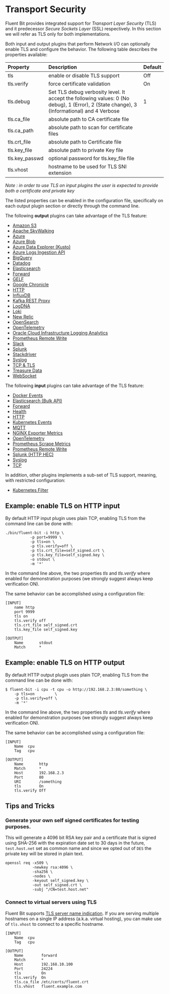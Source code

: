 
# Transport Security

Fluent Bit provides integrated support for _Transport Layer Security_ \(TLS\) and it predecessor _Secure Sockets Layer_ \(SSL\) respectively. In this section we will refer as TLS only for both implementations.

Both input and output plugins that perform Network I/O can optionally enable TLS and configure the behavior. The following table describes the properties available:

| Property | Description | Default |
| :--- | :--- | :--- |
| tls | enable or disable TLS support | Off |
| tls.verify | force certificate validation | On |
| tls.debug | Set TLS debug verbosity level. It accept the following values: 0 \(No debug\), 1 \(Error\), 2 \(State change\), 3 \(Informational\) and 4 Verbose | 1 |
| tls.ca\_file | absolute path to CA certificate file |  |
| tls.ca\_path | absolute path to scan for certificate files |  |
| tls.crt\_file | absolute path to Certificate file |  |
| tls.key\_file | absolute path to private Key file |  |
| tls.key\_passwd | optional password for tls.key\_file file |  |
| tls.vhost | hostname to be used for TLS SNI extension |  |

*Note : in order to use TLS on input plugins the user is expected to provide both a certificate and private key*

The listed properties can be enabled in the configuration file, specifically on each output plugin section or directly through the command line.

The following **output** plugins can take advantage of the TLS feature:

* [Amazon S3](../pipeline/outputs/s3.md)
* [Apache SkyWalking](../pipeline/outputs/skywalking.md)
* [Azure](../pipeline/outputs/azure.md)
* [Azure Blob](../pipeline/outputs/azure_blob.md)
* [Azure Data Explorer (Kusto)](../pipeline/outputs/azure_kusto.md)
* [Azure Logs Ingestion API](../pipeline/outputs/azure_logs_ingestion.md)
* [BigQuery](../pipeline/outputs/bigquery.md)
* [Datadog](../pipeline/outputs/datadog.md)
* [Elasticsearch](../pipeline/outputs/elasticsearch.md)
* [Forward](../pipeline/outputs/forward.md)
* [GELF](../pipeline/outputs/gelf.md)
* [Google Chronicle](../pipeline/outputs/chronicle.md)
* [HTTP](../pipeline/outputs/http.md)
* [InfluxDB](../pipeline/outputs/influxdb.md)
* [Kafka REST Proxy](../pipeline/outputs/kafka-rest-proxy.md)
* [LogDNA](../pipeline/outputs/logdna.md)
* [Loki](../pipeline/outputs/loki.md)
* [New Relic](../pipeline/outputs/new-relic.md)
* [OpenSearch](../pipeline/outputs/opensearch.md)
* [OpenTelemetry](../pipeline/outputs/opentelemetry.md)
* [Oracle Cloud Infrastructure Logging Analytics](../pipeline/outputs/oci-logging-analytics.md)
* [Prometheus Remote Write](../pipeline/outputs/prometheus-remote-write.md)
* [Slack](../pipeline/outputs/slack.md)
* [Splunk](../pipeline/outputs/splunk.md)
* [Stackdriver](../pipeline/outputs/stackdriver.md)
* [Syslog](../pipeline/outputs/syslog.md)
* [TCP & TLS](../pipeline/outputs/tcp-and-tls.md)
* [Treasure Data](../pipeline/outputs/treasure-data.md)
* [WebSocket](../pipeline/outputs/websocket.md)

The following **input** plugins can take advantage of the TLS feature:

* [Docker Events](../pipeline/inputs/docker-events.md)
* [Elasticsearch (Bulk API)](../pipeline/inputs/elasticsearch.md)
* [Forward](../pipeline/inputs/forward.md)
* [Health](../pipeline/inputs/health.md)
* [HTTP](../pipeline/inputs/http.md)
* [Kubernetes Events](../pipeline/inputs/kubernetes-events.md)
* [MQTT](../pipeline/inputs/mqtt.md)
* [NGINX Exporter Metrics](../pipeline/inputs/nginx.md)
* [OpenTelemetry](../pipeline/inputs/opentelemetry.md)
* [Prometheus Scrape Metrics](../pipeline/inputs/prometheus-scrape-metrics.md)
* [Prometheus Remote Write](../pipeline/inputs/prometheus-remote-write.md)
* [Splunk (HTTP HEC)](../pipeline/inputs/splunk.md)
* [Syslog](../pipeline/inputs/syslog.md)
* [TCP](../pipeline/inputs/tcp.md)

In addition, other plugins implements a sub-set of TLS support, meaning, with restricted configuration:

* [Kubernetes Filter](../pipeline/filters/kubernetes.md)

## Example: enable TLS on HTTP input
By default HTTP input plugin uses plain TCP, enabling TLS from the command line can be done with:

```text
./bin/fluent-bit -i http \
           -p port=9999 \
           -p tls=on \
           -p tls.verify=off \
           -p tls.crt_file=self_signed.crt \
           -p tls.key_file=self_signed.key \
           -o stdout \
           -m '*'
```

In the command line above, the two properties _tls_ and _tls.verify_ where enabled for demonstration purposes \(we strongly suggest always keep verification ON\).

The same behavior can be accomplished using a configuration file:

```text
[INPUT]
    name http
    port 9999
    tls on
    tls.verify off
    tls.crt_file self_signed.crt
    tls.key_file self_signed.key

[OUTPUT]
    Name       stdout
    Match      *
```

## Example: enable TLS on HTTP output

By default HTTP output plugin uses plain TCP, enabling TLS from the command line can be done with:

```text
$ fluent-bit -i cpu -t cpu -o http://192.168.2.3:80/something \
    -p tls=on         \
    -p tls.verify=off \
    -m '*'
```

In the command line above, the two properties _tls_ and _tls.verify_ where enabled for demonstration purposes \(we strongly suggest always keep verification ON\).

The same behavior can be accomplished using a configuration file:

```text
[INPUT]
    Name  cpu
    Tag   cpu

[OUTPUT]
    Name       http
    Match      *
    Host       192.168.2.3
    Port       80
    URI        /something
    tls        On
    tls.verify Off
```

## Tips and Tricks

### Generate your own self signed certificates for testing purposes.

This will generate a 4096 bit RSA key pair and a certificate that is signed using SHA-256 with the expiration date set to 30 days in the future, `test.host.net` set as common name and since we opted out of `DES` the private key will be stored in plain text.

```
openssl req -x509 \
            -newkey rsa:4096 \
            -sha256 \
            -nodes \
            -keyout self_signed.key \
            -out self_signed.crt \
            -subj "/CN=test.host.net"
```

### Connect to virtual servers using TLS

Fluent Bit supports [TLS server name indication](https://en.wikipedia.org/wiki/Server_Name_Indication). If you are serving multiple hostnames on a single IP address \(a.k.a. virtual hosting\), you can make use of `tls.vhost` to connect to a specific hostname.

```text
[INPUT]
    Name  cpu
    Tag   cpu

[OUTPUT]
    Name        forward
    Match       *
    Host        192.168.10.100
    Port        24224
    tls         On
    tls.verify  On
    tls.ca_file /etc/certs/fluent.crt
    tls.vhost   fluent.example.com
```
